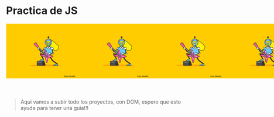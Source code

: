 # Practica de JS

<div style="display: flex; justify-content: space-evenly; margin-bottom: 25px;">
    <img src="img/imagenes.gif" width=200>
    <img src="img/imagenes.gif" width=200>
    <img src="img/imagenes.gif" width=200>    <img src="img/imagenes.gif" width=200>


</div>
<br>

>Aqui vamos a subir todo los proyectos, con DOM, espero que esto ayude para tener una guia!!!